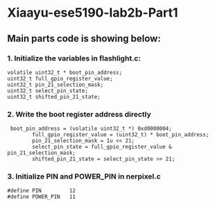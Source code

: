 # Xiaayu-ese5190-lab2b-Part1

## Main parts code is showing below:

### 1. Initialize the variables in flashlight.c:
```
volatile uint32_t * boot_pin_address;
uint32_t full_gpio_register_value;
uint32_t pin_21_selection_mask;
uint32_t select_pin_state;
uint32_t shifted_pin_21_state;
```

### 2. Write the boot register address directly
```
 boot_pin_address = (volatile uint32_t *) 0xd0000004;
        full_gpio_register_value = (uint32_t) * boot_pin_address;
        pin_21_selection_mask = 1u << 21;
        select_pin_state = full_gpio_register_value & pin_21_selection_mask;
        shifted_pin_21_state = select_pin_state >> 21;
```

### 3. Initialize PIN and POWER_PIN in nerpixel.c
```
#define PIN         12
#define POWER_PIN   11
```
